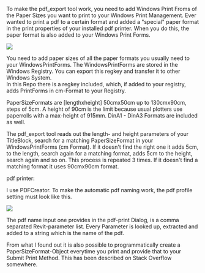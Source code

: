 
To make the pdf_export tool work, you need to add Windows Print Froms of the Paper Sizes you want to print
to your Windows Print Management. 
Ever wanted to print a pdf to a certain format and added a "special" paper format in the print properties of your installed pdf printer. 
When you do this, the paper format is also added to your Windows Print Forms. 

![](https://github.com/tillbaum/pytiba/blob/master/pytiba%20documentation/pdf_export/PrintManagementForms.png)

You need to add paper sizes of all the paper formats you usually need to your WindowsPrintForms. 
The WindowsPrintForms are stored in the Windows Registry. 
You can export this regkey and transfer it to other Windows System.  
In this Repo there is a regkey included, which, if added to your registry, adds PrintForms in cm-Format to your Registry. 

PaperSizeFormats are [lengthxheight] 50cmx50cm up to 130cmx90cm, steps of 5cm. A height of 90cm is the limit because usual plotters use paperrolls with a max-height of 915mm. DinA1 - DinA3 Formats are included as well.

The pdf_export tool reads out the length- and height parameters of your TitleBlock, search for a matching PaperSizeFormat in your WindowsPrintForms (cm Format). 
If it doesn't find the right one it adds 5cm, to the length,
search again for a matching format, adds 5cm to the height, search again and so on. This process is repeated 3 times. 
If it doesn't find a matching format it uses 90cmx90cm format.

pdf printer: 

I use PDFCreator. To make the automatic pdf naming work, the pdf profile setting must look like this. 

![](https://github.com/tillbaum/pytiba/blob/master/pytiba%20documentation/pdf_export/PDFCreator%20ProfileSettings.png)

The pdf name input one provides in the pdf-print Dialog, is a comma separated Revit-parameter list. 
Every Parameter is looked up, extracted and added to a string which is the name of the pdf. 

From what I found out it is also possible to programmatically create a PaperSizeFormat-Object everytime you print and provide that to your Submit Print Method. 
This has been described on Stack Overflow somewhere. 
